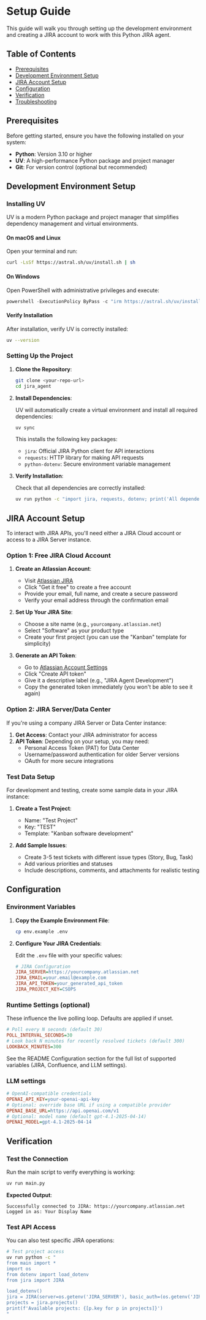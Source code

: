 # Setup Guide

This guide will walk you through setting up the development environment and creating a JIRA account to work with this Python JIRA agent.

## Table of Contents

- [Prerequisites](#prerequisites)
- [Development Environment Setup](#development-environment-setup)
- [JIRA Account Setup](#jira-account-setup)
- [Configuration](#configuration)
- [Verification](#verification)
- [Troubleshooting](#troubleshooting)

## Prerequisites

Before getting started, ensure you have the following installed on your system:

- **Python**: Version 3.10 or higher
- **UV**: A high-performance Python package and project manager
- **Git**: For version control (optional but recommended)

## Development Environment Setup

### Installing UV

UV is a modern Python package and project manager that simplifies dependency management and virtual environments.

#### On macOS and Linux

Open your terminal and run:

```bash
curl -LsSf https://astral.sh/uv/install.sh | sh
```

#### On Windows

Open PowerShell with administrative privileges and execute:

```powershell
powershell -ExecutionPolicy ByPass -c "irm https://astral.sh/uv/install.ps1 | iex"
```

#### Verify Installation

After installation, verify UV is correctly installed:

```bash
uv --version
```

### Setting Up the Project

1. **Clone the Repository**:

   ```bash
   git clone <your-repo-url>
   cd jira_agent
   ```

2. **Install Dependencies**:

   UV will automatically create a virtual environment and install all required dependencies:

   ```bash
   uv sync
   ```

   This installs the following key packages:
   - `jira`: Official JIRA Python client for API interactions
   - `requests`: HTTP library for making API requests
   - `python-dotenv`: Secure environment variable management

3. **Verify Installation**:

   Check that all dependencies are correctly installed:

   ```bash
   uv run python -c "import jira, requests, dotenv; print('All dependencies installed successfully!')"
   ```

## JIRA Account Setup

To interact with JIRA APIs, you'll need either a JIRA Cloud account or access to a JIRA Server instance.

### Option 1: Free JIRA Cloud Account

1. **Create an Atlassian Account**:
   - Visit [Atlassian JIRA](https://www.atlassian.com/software/jira)
   - Click "Get it free" to create a free account
   - Provide your email, full name, and create a secure password
   - Verify your email address through the confirmation email

2. **Set Up Your JIRA Site**:
   - Choose a site name (e.g., `yourcompany.atlassian.net`)
   - Select "Software" as your product type
   - Create your first project (you can use the "Kanban" template for simplicity)

3. **Generate an API Token**:
   - Go to [Atlassian Account Settings](https://id.atlassian.com/manage-profile/security/api-tokens)
   - Click "Create API token"
   - Give it a descriptive label (e.g., "JIRA Agent Development")
   - Copy the generated token immediately (you won't be able to see it again)

### Option 2: JIRA Server/Data Center

If you're using a company JIRA Server or Data Center instance:

1. **Get Access**: Contact your JIRA administrator for access
2. **API Token**: Depending on your setup, you may need:
   - Personal Access Token (PAT) for Data Center
   - Username/password authentication for older Server versions
   - OAuth for more secure integrations

### Test Data Setup

For development and testing, create some sample data in your JIRA instance:

1. **Create a Test Project**:
   - Name: "Test Project" 
   - Key: "TEST"
   - Template: "Kanban software development"

2. **Add Sample Issues**:
   - Create 3-5 test tickets with different issue types (Story, Bug, Task)
   - Add various priorities and statuses
   - Include descriptions, comments, and attachments for realistic testing

## Configuration

### Environment Variables

1. **Copy the Example Environment File**:

   ```bash
   cp env.example .env
   ```

2. **Configure Your JIRA Credentials**:

   Edit the `.env` file with your specific values:

   ```ini
   # JIRA Configuration
   JIRA_SERVER=https://yourcompany.atlassian.net
   JIRA_EMAIL=your.email@example.com
   JIRA_API_TOKEN=your_generated_api_token
   JIRA_PROJECT_KEY=CSOPS
   ```

### Runtime Settings (optional)

These influence the live polling loop. Defaults are applied if unset.

```ini
# Poll every N seconds (default 30)
POLL_INTERVAL_SECONDS=30
# Look back N minutes for recently resolved tickets (default 300)
LOOKBACK_MINUTES=300
```

See the README Configuration section for the full list of supported variables (JIRA, Confluence, and LLM settings).

### LLM settings

```ini
# OpenAI-compatible credentials
OPENAI_API_KEY=your-openai-api-key
# Optional: override base URL if using a compatible provider
OPENAI_BASE_URL=https://api.openai.com/v1
# Optional: model name (default gpt-4.1-2025-04-14)
OPENAI_MODEL=gpt-4.1-2025-04-14
```

## Verification

### Test the Connection

Run the main script to verify everything is working:

```bash
uv run main.py
```

**Expected Output**:
```
Successfully connected to JIRA: https://yourcompany.atlassian.net
Logged in as: Your Display Name
```

### Test API Access

You can also test specific JIRA operations:

```bash
# Test project access
uv run python -c "
from main import *
import os
from dotenv import load_dotenv
from jira import JIRA

load_dotenv()
jira = JIRA(server=os.getenv('JIRA_SERVER'), basic_auth=(os.getenv('JIRA_EMAIL'), os.getenv('JIRA_API_TOKEN')))
projects = jira.projects()
print(f'Available projects: {[p.key for p in projects]}')
"
```

